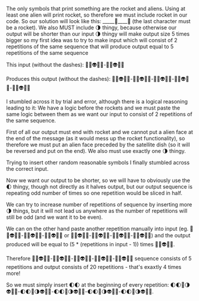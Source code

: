 The only symbols that print something are the rocket and aliens.
Using at least one alien will print rocket, so therefore we must include rocket in our code.
So our solution will look like this: _____🚀____🚀 (the last character must be a rocket).
We also MUST include 🌗 thingy, because otherwise our output will be shorter than our input
🌗 thingy will make output size 5 times bigger so my first idea was to try to make input which will
consist of 2 repetitions of the same sequence that will produce output equal to 5 repetitions of the same sequence

This input (without the dashes):
📡🌗👽📡🚀-📡🌗👽📡🚀

Produces this output (without the dashes):
📡🌗👽📡🚀-📡🌗👽📡🚀-📡🌗👽📡🚀-📡🌗👽📡🚀-📡🌗👽📡🚀

I stumbled across it by trial and error, although there is a logical reasoning leading to it:
We have a logic before the rockets and we must paste the same logic between them as we want
our input to consist of 2 repetitions of the same sequence.

First of all our output must end with rocket and we cannot put a alien face at the end of the message (as it would mess up the rocket functionality),
so therefore we must put an alien face preceded by the satellite dish (so it will be reversed and put on the end).
We also must use exactly one 🌗 thingy.

Trying to insert other random reasonable symbols I finally stumbled across the correct input.

Now we want our output to be shorter, so we will have to obviously use the 🌓 thingy, though not directly
as it halves output, but our output sequence is repeating odd number of times so one repetition would be sliced in half.

We can try to increase number of repetitions of sequence by inserting more 🌗 things, but it will not lead us anywhere as
the number of repetitions will still be odd (and we want it to be even).

We can on the other hand paste another repetition manually into input (eg. 📡🌗👽📡🚀-📡🌗👽📡🚀-📡🌗👽📡🚀 or 📡🌗👽📡🚀-📡🌗👽📡🚀-📡🌗👽📡🚀-📡🌗👽📡🚀)
and the output produced will be equal to (5 * (repetitions in input - 1)) times 📡🌗👽📡🚀.

Therefore 📡🌗👽📡🚀-📡🌗👽📡🚀-📡🌗👽📡🚀-📡🌗👽📡🚀-📡🌗👽📡🚀 sequence consists of 5 repetitions and output consists of 20 repetitions - that's exaxtly 4 times more!

So we must simply insert 🌓🌓 at the beginning of every repetition: 🌓🌓📡🌗👽📡🚀-🌓🌓📡🌗👽📡🚀-🌓🌓📡🌗👽📡🚀-🌓🌓📡🌗👽📡🚀-🌓🌓📡🌗👽📡🚀.
